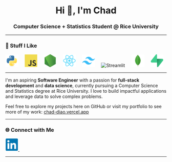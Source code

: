 <h1 align="center">Hi 👋, I'm Chad</h1>
<h3 align="center">Computer Science + Statistics Student @ Rice University</h3>

---

### 🚀 Stuff I Like

<p align="left">
  <img src="https://raw.githubusercontent.com/devicons/devicon/master/icons/python/python-original.svg" alt="Python" width="40" height="40"/>
  <img width="12" />
  <img src="https://raw.githubusercontent.com/devicons/devicon/master/icons/javascript/javascript-original.svg" alt="JavaScript" width="40" height="40"/>
  <img width="12" />
  <img src="https://raw.githubusercontent.com/devicons/devicon/master/icons/nodejs/nodejs-original.svg" alt="Node.js" width="40" height="40"/>
  <img width="12" />
  <img src="https://raw.githubusercontent.com/devicons/devicon/master/icons/react/react-original.svg" alt="React" width="40" height="40"/>
  <img width="12" />
  <img src="https://raw.githubusercontent.com/devicons/devicon/master/icons/tailwindcss/tailwindcss-original.svg" alt="Tailwind CSS" width="40" height="40"/>
  <img width="12" />
  <img src="https://streamlit.io/images/brand/streamlit-logo-primary-colormark-darktext.svg" alt="Streamlit" width="90" height="40"/>
  <img width="12" />
  <img src="https://raw.githubusercontent.com/devicons/devicon/master/icons/mongodb/mongodb-original.svg" alt="MongoDB" width="40" height="40"/>
  <img width="12" />
  <img src="https://raw.githubusercontent.com/devicons/devicon/master/icons/supabase/supabase-original.svg" alt="Supabase" width="40" height="40"/>
</p>

---


I'm an aspiring **Software Engineer** with a passion for **full-stack development** and **data science**, currently pursuing a Computer Science and Statistics degree at Rice University. I love to build impactful applications and leverage data to solve complex problems.

Feel free to explore my projects here on GitHub or visit my portfolio to see more of my work: [chad-diao.vercel.app](https://chad-diao.vercel.app/)

---

### 🌐 Connect with Me
<p align="left">
  <a href="https://linkedin.com/in/chaddiao" target="_blank" rel="noreferrer">
    <img src="https://raw.githubusercontent.com/devicons/devicon/master/icons/linkedin/linkedin-original.svg" alt="LinkedIn" width="40" height="40"/>
  </a>
  <img width="12" />
</p>

---
